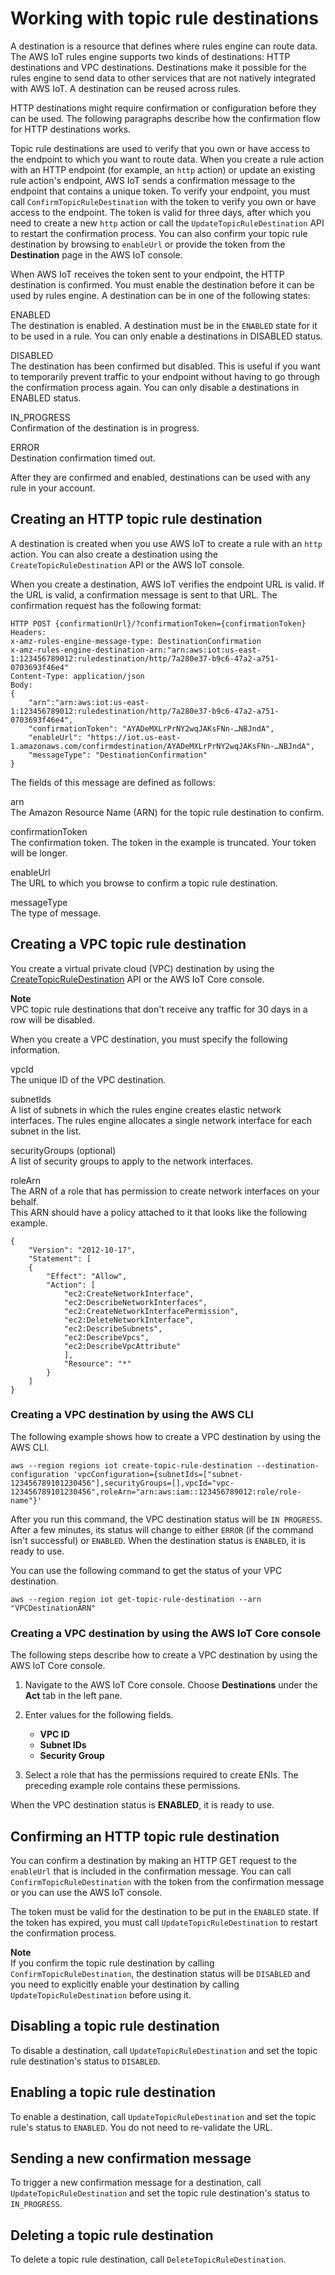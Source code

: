 # Working with topic rule destinations<a name="rule-destination"></a>

A destination is a resource that defines where rules engine can route data\. The AWS IoT rules engine supports two kinds of destinations: HTTP destinations and VPC destinations\. Destinations make it possible for the rules engine to send data to other services that are not natively integrated with AWS IoT\. A destination can be reused across rules\.

HTTP destinations might require confirmation or configuration before they can be used\. The following paragraphs describe how the confirmation flow for HTTP destinations works\.

Topic rule destinations are used to verify that you own or have access to the endpoint to which you want to route data\. When you create a rule action with an HTTP endpoint \(for example, an `http` action\) or update an existing rule action's endpoint, AWS IoT sends a confirmation message to the endpoint that contains a unique token\. To verify your endpoint, you must call `ConfirmTopicRuleDestination` with the token to verify you own or have access to the endpoint\. The token is valid for three days, after which you need to create a new `http` action or call the `UpdateTopicRuleDestination` API to restart the confirmation process\. You can also confirm your topic rule destination by browsing to `enableUrl` or provide the token from the **Destination** page in the AWS IoT console\.

When AWS IoT receives the token sent to your endpoint, the HTTP destination is confirmed\. You must enable the destination before it can be used by rules engine\. A destination can be in one of the following states:

ENABLED  
The destination is enabled\. A destination must be in the `ENABLED` state for it to be used in a rule\. You can only enable a destinations in DISABLED status\.

DISABLED  
The destination has been confirmed but disabled\. This is useful if you want to temporarily prevent traffic to your endpoint without having to go through the confirmation process again\. You can only disable a destinations in ENABLED status\.

IN\_PROGRESS  
Confirmation of the destination is in progress\.

ERROR  
Destination confirmation timed out\.

After they are confirmed and enabled, destinations can be used with any rule in your account\.

## Creating an HTTP topic rule destination<a name="create-destination-http"></a>

A destination is created when you use AWS IoT to create a rule with an `http` action\. You can also create a destination using the `CreateTopicRuleDestination` API or the AWS IoT console\.

When you create a destination, AWS IoT verifies the endpoint URL is valid\. If the URL is valid, a confirmation message is sent to that URL\. The confirmation request has the following format:

```
HTTP POST {confirmationUrl}/?confirmationToken={confirmationToken}
Headers:
x-amz-rules-engine-message-type: DestinationConfirmation
x-amz-rules-engine-destination-arn:"arn:aws:iot:us-east-1:123456789012:ruledestination/http/7a280e37-b9c6-47a2-a751-0703693f46e4"
Content-Type: application/json
Body:
{
    "arn":"arn:aws:iot:us-east-1:123456789012:ruledestination/http/7a280e37-b9c6-47a2-a751-0703693f46e4",  
    "confirmationToken": "AYADeMXLrPrNY2wqJAKsFNn-…NBJndA",
    "enableUrl": "https://iot.us-east-1.amazonaws.com/confirmdestination/AYADeMXLrPrNY2wqJAKsFNn-…NBJndA",
    "messageType": "DestinationConfirmation"
}
```

The fields of this message are defined as follows:

arn  
The Amazon Resource Name \(ARN\) for the topic rule destination to confirm\.

confirmationToken  
The confirmation token\. The token in the example is truncated\. Your token will be longer\.

enableUrl  
The URL to which you browse to confirm a topic rule destination\.

messageType  
The type of message\.

## Creating a VPC topic rule destination<a name="create-destination-vpc"></a>

You create a virtual private cloud \(VPC\) destination by using the [CreateTopicRuleDestination](https://docs.aws.amazon.com/iot/latest/apireference/API_CreateTopicRuleDestination.html) API or the AWS IoT Core console\. 

**Note**  
VPC topic rule destinations that don't receive any traffic for 30 days in a row will be disabled\.

When you create a VPC destination, you must specify the following information\.

vpcId  
The unique ID of the VPC destination\.

subnetIds  
A list of subnets in which the rules engine creates elastic network interfaces\. The rules engine allocates a single network interface for each subnet in the list\.

securityGroups \(optional\)  
A list of security groups to apply to the network interfaces\.

roleArn  
The ARN of a role that has permission to create network interfaces on your behalf\.  
This ARN should have a policy attached to it that looks like the following example\.  

```
{
    "Version": "2012-10-17",
    "Statement": [
    {
        "Effect": "Allow",
        "Action": [
            "ec2:CreateNetworkInterface",
            "ec2:DescribeNetworkInterfaces",
            "ec2:CreateNetworkInterfacePermission",
            "ec2:DeleteNetworkInterface",
            "ec2:DescribeSubnets",
            "ec2:DescribeVpcs",
            "ec2:DescribeVpcAttribute"
            ],
            "Resource": "*"
        }
    ]
}
```

### Creating a VPC destination by using the AWS CLI<a name="create-destination-vpc-cli"></a>

The following example shows how to create a VPC destination by using the AWS CLI\.

```
aws --region regions iot create-topic-rule-destination --destination-configuration 'vpcConfiguration={subnetIds=["subnet-123456789101230456"],securityGroups=[],vpcId="vpc-123456789101230456",roleArn="arn:aws:iam::123456789012:role/role-name"}'
```

After you run this command, the VPC destination status will be `IN PROGRESS`\. After a few minutes, its status will change to either `ERROR` \(if the command isn't successful\) or `ENABLED`\. When the destination status is `ENABLED`, it is ready to use\.

You can use the following command to get the status of your VPC destination\.

```
aws --region region iot get-topic-rule-destination --arn "VPCDestinationARN"
```

### Creating a VPC destination by using the AWS IoT Core console<a name="create-destination-vpc-console"></a>

The following steps describe how to create a VPC destination by using the AWS IoT Core console\.

1. Navigate to the AWS IoT Core console\. Choose **Destinations** under the **Act** tab in the left pane\.

1. Enter values for the following fields\.
   + **VPC ID**
   + **Subnet IDs**
   + **Security Group**

1. Select a role that has the permissions required to create ENIs\. The preceding example role contains these permissions\.

When the VPC destination status is **ENABLED**, it is ready to use\.

## Confirming an HTTP topic rule destination<a name="confirm-destination"></a>

You can confirm a destination by making an HTTP GET request to the `enableUrl` that is included in the confirmation message\. You can call `ConfirmTopicRuleDestination` with the token from the confirmation message or you can use the AWS IoT console\.

The token must be valid for the destination to be put in the `ENABLED` state\. If the token has expired, you must call `UpdateTopicRuleDestination` to restart the confirmation process\.

**Note**  
 If you confirm the topic rule destination by calling `ConfirmTopicRuleDestination`, the destination status will be `DISABLED` and you need to explicitly enable your destination by calling `UpdateTopicRuleDestination` before using it\.

## Disabling a topic rule destination<a name="disable-destination"></a>

To disable a destination, call `UpdateTopicRuleDestination` and set the topic rule destination's status to `DISABLED`\.

## Enabling a topic rule destination<a name="enable-destination"></a>

To enable a destination, call `UpdateTopicRuleDestination` and set the topic rule's status to `ENABLED`\. You do not need to re\-validate the URL\.

## Sending a new confirmation message<a name="trigger-confirm"></a>

To trigger a new confirmation message for a destination, call `UpdateTopicRuleDestination` and set the topic rule destination's status to `IN_PROGRESS`\. 

## Deleting a topic rule destination<a name="delete-destination"></a>

To delete a topic rule destination, call `DeleteTopicRuleDestination`\.